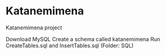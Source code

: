 # Katanemimena
Katanemimena project

Download MySQL 
Create a schema called katanemimena
Run CreateTables.sql and InsertTables.sql (Folder: SQL)

